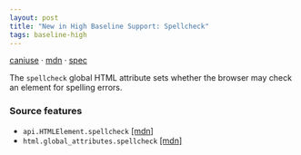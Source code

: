 ```yaml
---
layout: post
title: "New in High Baseline Support: Spellcheck"
tags: baseline-high
---
```


[caniuse](https://caniuse.com/?search=spellcheck) · [mdn](https://developer.mozilla.org/en-US/search?q=Spellcheck) · [spec](https://html.spec.whatwg.org/multipage/interaction.html#the-accesskey-attribute)

The `spellcheck` global HTML attribute sets whether the browser may check an element for spelling errors.

### Source features

- ``api.HTMLElement.spellcheck`` [[mdn]](https://developer.mozilla.org/en-US/search?q=api.HTMLElement.spellcheck)
- ``html.global_attributes.spellcheck`` [[mdn]](https://developer.mozilla.org/en-US/search?q=html.global_attributes.spellcheck)
